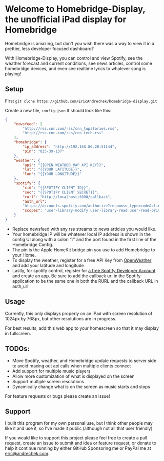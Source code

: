 # Welcome to Homebridge-Display, the unofficial iPad display for Homebridge
Homebridge is amazing, but don't you wish there was a way to view it in a prettier, less developer focused dashboard?

With Homebridge-Display, you can control and view Spotify, see the weather forecast and current conditions, see news articles, control some homebridge devices, and even see realtime lyrics to whatever song is playing!

## Setup

First `git clone https://github.com/EricAndrechek/homebridge-display.git`

Create a new file, `config.json`
It should look like this:
```json
{
    "newsfeed": [
        "http://rss.cnn.com/rss/cnn_topstories.rss",
        "http://rss.cnn.com/rss/cnn_tech.rss"
    ], 
    "homebridge": {
        "ip_address": "http://192.168.86.20:51144",
        "pin": "825-39-137"
    },
    "weather": {
        "api": "{{OPEN WEATHER MAP API KEY}}",
        "lat": "{{YOUR LATITUDE}}",
        "lon": "{{YOUR LONGITUDE}}"
    },
    "spotify": {
        "cid": "{{SPOTIFY CLIENT ID}}",
        "sec": "{{SPOTIFY CLIENT SECRET}}",
        "rurl": "http://localhost:5000/callback",
        "auth_url":
        "https://accounts.spotify.com/authorize?response_type=code&client_id={{SPOTIFY CLIENT ID}}&scope=user-read-private%20user-read-playback-state%20user-modify-playback-state%20user-library-modify%20user-library-read&redirect_uri=http%3A%2F%2Flocalhost%3A5000%2Fcallback",
        "scopes": "user-library-modify user-library-read user-read-private user-read-playback-state user-modify-playback-state"
    }
}
```

- Replace newsfeed with any rss streams to news articles you would like.
- Your homebridge IP will be whatever local IP address is shown in the config UI along with a colon ":" and the port found in the first line of the Homebridge Config.
- The pin is the Apple HomeKit bridge pin you use to add Homebridge to your Home.
- To display the weather, register for a free API Key from [OpenWeather](https://openweathermap.org/api) and add your latitude and longitude
- Lastly, for spotify control, register for [a free Spotify Developer Account](https://developer.spotify.com/dashboard/applications) and create an app. Be sure to add the callback url in the Spotify application to be the same one in both the RURL and the callback URL in auth_url

## Usage
Currently, this only displays properly on an iPad with screen resolution of  1024px by 768px, but other resolutions are in progress.

For best results, add this web app to your homescreen so that it may display in fullscreen.

## TODOs:
- Move Spotify, weather, and Homebridge update requests to server side to avoid maxing out api calls when multiple clients connect
- Add support for multiple music players
- Allow more customization of what is displayed on the screen
- Support multiple screen resolutions
- Dynamically change what is on the screen as music starts and stops

For feature requests or bugs please create an issue!

## Support
I built this program for my own personal use, but I think other people may like it and use it, so I've made it public (although not all that user friendly)

If you would like to support this project please feel free to create a pull request, create an issue to submit and idea or feature request, or donate to help it continue running by either GitHub Sponsoring me or PayPal me at eric@andrechek.com.
